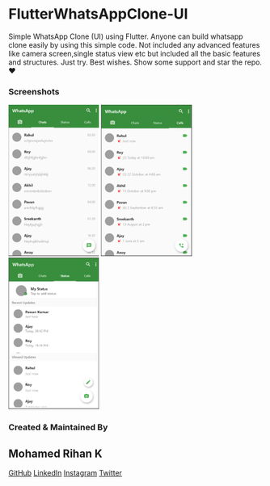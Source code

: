 # FlutterWhatsAppClone-UI
Simple WhatsApp Clone (UI) using Flutter.
Anyone can build whatsapp clone easily by using this simple code. Not included any advanced features like camera screen,single status view etc but included all the basic features and structures.
Just try. Best wishes.
Show some support and star the repo.❤

### Screenshots

<img src="homepage.PNG" height="300em" /> <img src="callspage.PNG" height="300em" /> <img src="statuspage.PNG" height="300em" />

### Created & Maintained By
## Mohamed Rihan K

[GitHub](https://github.com/rihaanrk) [LinkedIn](https://www.linkedin.com/in/mohamed-rihan-k-585056170/)
[Instagram](https://www.instagram.com/rihaanrk) [Twitter](https://twitter.com/MohamedRihanK)
